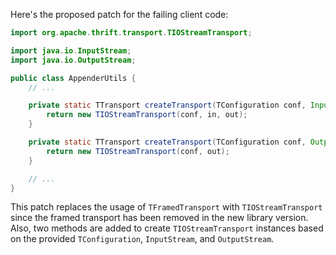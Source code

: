 Here's the proposed patch for the failing client code:

```java
import org.apache.thrift.transport.TIOStreamTransport;

import java.io.InputStream;
import java.io.OutputStream;

public class AppenderUtils {
    // ...

    private static TTransport createTransport(TConfiguration conf, InputStream in, OutputStream out) {
        return new TIOStreamTransport(conf, in, out);
    }

    private static TTransport createTransport(TConfiguration conf, OutputStream out) {
        return new TIOStreamTransport(conf, out);
    }

    // ...
}
```

This patch replaces the usage of `TFramedTransport` with `TIOStreamTransport` since the framed transport has been removed in the new library version. Also, two methods are added to create `TIOStreamTransport` instances based on the provided `TConfiguration`, `InputStream`, and `OutputStream`.